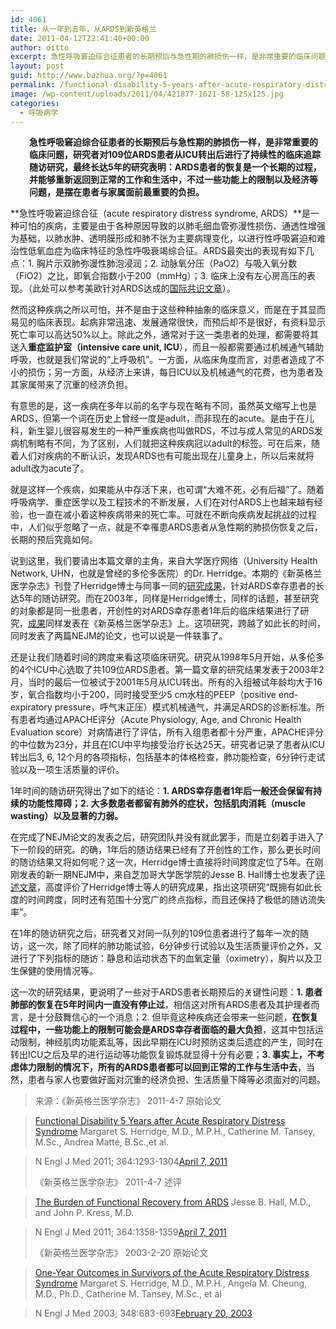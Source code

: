 ```yaml
---
id: 4061
title: 从一年到五年，从ARDS到新英格兰
date: 2011-04-12T22:41:40+00:00
author: ditto
excerpt: 急性呼吸窘迫综合征患者的长期预后与急性期的肺损伤一样，是非常重要的临床问题，研究者对109位ARDS患者从ICU转出后进行了持续性的临床追踪随访研究，最终长达5年的研究表明：ARDS患者的恢复是一个长期的过程，并能够重新返回到正常的工作和生活中，不过一些功能上的限制以及经济等问题，是摆在患者与家属面前最重要的负担。
layout: post
guid: http://www.bazhua.org/?p=4061
permalink: /functional-disability-5-years-after-acute-respiratory-distress-syndrome/
image: /wp-content/uploads/2011/04/421877-1621-58-125x125.jpg
categories:
  - 呼吸病学
---
```

<p style="padding-left: 30px;">
  <strong>急性呼吸窘迫综合征患者的长期预后与急性期的肺损伤一样，是非常重要的临床问题，研究者对109位ARDS患者从ICU转出后进行了持续性的临床追踪随访研究，最终长达5年的研究表明：ARDS患者的恢复是一个长期的过程，并能够重新返回到正常的工作和生活中，不过一些功能上的限制以及经济等问题，是摆在患者与家属面前最重要的负担。</strong>
</p>

**急性呼吸窘迫综合征（acute respiratory distress syndrome, ARDS）**是一种可怕的疾病，主要是由于各种原因导致的以肺毛细血管弥漫性损伤、通透性增强为基础，以肺水肿、透明膜形成和肺不张为主要病理变化，以进行性呼吸窘迫和难治性低氧血症为临床特征的急性呼吸衰竭综合征。ARDS最突出的表现有如下几点：1. 胸片示双肺弥漫性肺泡浸润；2. 动脉氧分压（PaO2）与吸入氧分数（FiO2）之比，即氧合指数小于200（mmHg）；3. 临床上没有左心房高压的表现。（此处可以参考美欧针对ARDS达成的<a href="http://www.ncbi.nlm.nih.gov/pubmed/7509706" target="_self">国际共识文章</a>）。

然而这种疾病之所以可怕，并不是由于这些种种抽象的临床意义，而是在于其显而易见的临床表现。起病非常迅速、发展通常很快，而预后却不是很好，有资料显示死亡率可以高达50%以上。除此之外，通常对于这一类患者的处理，都需要将其送入**重症监护室（intensive care unit, ICU**），而且一般都需要通过机械通气辅助呼吸，也就是我们常说的“上呼吸机”。一方面，从临床角度而言，对患者造成了不小的损伤；另一方面，从经济上来讲，每日ICU以及机械通气的花费，也为患者及其家属带来了沉重的经济负担。

有意思的是，这一疾病在多年以前的名字与现在略有不同，虽然英文缩写上也是ARDS，但第一个词在历史上曾经一度是adult，而非现在的acute。是由于在儿科，新生婴儿很容易发生的一种严重疾病也叫做RDS，不过与成人常见的ARDS发病机制略有不同，为了区别，人们就把这种疾病冠以adult的标签。可在后来，随着人们对疾病的不断认识，发现ARDS也有可能出现在儿童身上，所以后来就将adult改为acute了。

就是这样一个疾病，如果能从中存活下来，也可谓“大难不死，必有后福”了。随着呼吸病学、重症医学以及工程技术的不断发展，人们在对付ARDS上也越来越有经验，也一直在减小着这种疾病带来的死亡率。可就在不断向疾病发起挑战的过程中，人们似乎忽略了一点，就是不幸罹患ARDS患者从急性期的肺损伤恢复之后，长期的预后究竟如何。

说到这里，我们要请出本篇文章的主角，来自大学医疗网络（University Health Network, UHN，也就是曾经的多伦多医院）的Dr. Herridge。本期的《新英格兰医学杂志》刊登了Herridge博士与同事一同的<a href="http://www.nejm.org/doi/full/10.1056/NEJMoa1011802" target="_self">研究成果</a>，针对ARDS幸存患者的长达5年的随访研究。而在2003年，同样是Herridge博士，同样的话题，甚至研究的对象都是同一批患者，开创性的对ARDS幸存患者1年后的临床结果进行了研究，<a href="http://www.nejm.org/doi/full/10.1056/NEJMoa022450" target="_self">成果</a>同样发表在《新英格兰医学杂志》上。这项研究，跨越了如此长的时间，同时发表了两篇NEJM的论文，也可以说是一件轶事了。

还是让我们随着时间的跨度来看这项临床研究。研究从1998年5月开始，从多伦多的4个ICU中心选取了共109位ARDS患者。第一篇文章的研究结果发表于2003年2月，当时的最后一位被试于2001年5月从ICU转出。所有的入组被试年龄均大于16岁，氧合指数均小于200，同时接受至少5 cm水柱的PEEP（positive end-expiratory pressure，呼气末正压）模式机械通气，并满足ARDS的诊断标准。所有患者均通过APACHE评分（Acute Physiology, Age, and Chronic Health Evaluation score）对病情进行了评估，所有入组患者都十分严重，APACHE评分的中位数为23分，并且在ICU中平均接受治疗长达25天。研究者记录了患者从ICU转出后3, 6, 12个月的各项指标，包括基本的体格检查，肺功能检查，6分钟行走试验以及一项生活质量的评价。

1年时间的随访研究得出了如下的结论：**1. ARDS幸存患者1年后一般还会保留有持续的功能性障碍；2. 大多数患者都留有肺外的症状，包括肌肉消耗（muscle wasting）以及显著的力弱。**

在完成了NEJM论文的发表之后，研究团队并没有就此罢手，而是立刻着手进入了下一阶段的研究。的确，1年后的随访结果已经有了开创性的工作，那么更长时间的随访结果又将如何呢？这一次，Herridge博士直接将时间跨度定位了5年。在刚刚发表的新一期NEJM中，来自芝加哥大学医学院的Jesse B. Hall博士也发表了<a href="http://www.nejm.org/doi/full/10.1056/NEJMe1101057" target="_self">评述文章</a>，高度评价了Herridge博士等人的研究成果，指出这项研究“既拥有如此长度的时间跨度，同时还有范围十分宽广的终点指标，而且还保持了极低的随访流失率”。

在1年的随访研究之后，研究者又对同一队列的109位患者进行了每年一次的随访，这一次，除了同样的肺功能试验，6分钟步行试验以及生活质量评价之外，又进行了下列指标的随访：静息和运动状态下的血氧定量（oximetry），胸片以及卫生保健的使用情况等。

这一次的研究结果，更说明了一些对于ARDS患者长期预后的关键性问题：**1. 患者肺部的恢复在5年时间内一直没有停止过**，相信这对所有ARDS患者及其护理者而言，是十分鼓舞信心的一个消息；2. 但毕竟这种疾病还会带来一些问题，**在恢复过程中，一些功能上的限制可能会是ARDS幸存者面临的最大负担**，这其中包括运动限制，神经肌肉功能紊乱等，因此早期在ICU时预防这类后遗症的产生，同时在转出ICU之后及早的进行运动等功能恢复锻炼就显得十分有必要；**3. 事实上，不考虑体力限制的情况下，所有的ARDS患者都可以回到正常的工作与生活中去**，当然，患者与家人也要做好面对沉重的经济负担、生活质量下降等必须面对的问题。

> 来源：《新英格兰医学杂志》 2011-4-7 原始论文
  
> <a href="http://www.nejm.org/doi/full/10.1056/NEJMoa1011802" target="_self">Functional Disability 5 Years after Acute Respiratory Distress Syndrome</a> Margaret S. Herridge, M.D., M.P.H., Catherine M. Tansey, M.Sc., Andrea Matté, B.Sc.,et al.
  
> N Engl J Med 2011; 364:1293-1304[April 7, 2011](http://www.nejm.org/toc/nejm/364/14/)
> 
> [](http://www.nejm.org/toc/nejm/364/14/)《新英格兰医学杂志》 2011-4-7 述评
  
> <a href="http://www.nejm.org/doi/full/10.1056/NEJMe1101057" target="_self">The Burden of Functional Recovery from ARDS</a> Jesse B. Hall, M.D., and John P. Kress, M.D.
  
> N Engl J Med 2011; 364:1358-1359[April 7, 2011](http://www.nejm.org/toc/nejm/364/14/)
> 
> [](http://www.nejm.org/toc/nejm/364/14/)《新英格兰医学杂志》 2003-2-20 原始论文
  
> <a href="http://www.nejm.org/doi/full/10.1056/NEJMoa022450" target="_self">One-Year Outcomes in Survivors of the Acute Respiratory Distress Syndrome</a> Margaret S. Herridge, M.D., M.P.H., Angela M. Cheung, M.D., Ph.D., Catherine M. Tansey, M.Sc., et al
  
> N Engl J Med 2003; 348:683-693[February 20, 2003](http://www.nejm.org/toc/nejm/348/8/)
